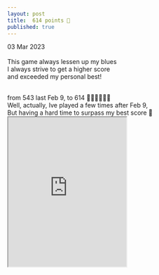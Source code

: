 ```yaml
---
layout: post
title:  614 points 🏀
published: true
---
```

03 Mar 2023
<br>
<br>
This game always lessen up my blues
<br>
I always strive to get a higher score
<br>
and exceeded my personal best!
<!--more-->
<br>
from 543 last Feb 9, to 614 💪🏻💪🏻💪🏻
<br>
Well, actually, Ive played a few times after Feb 9,
<br>
But having a hard time to surpass my best score 😬
<br>
<iframe src="https://drive.google.com/file/d/1_eLCHZrg2CEkYXDFmzrqws7oZI_cY1Sa/preview" width="270" height="340" allow="autoplay"></iframe>
